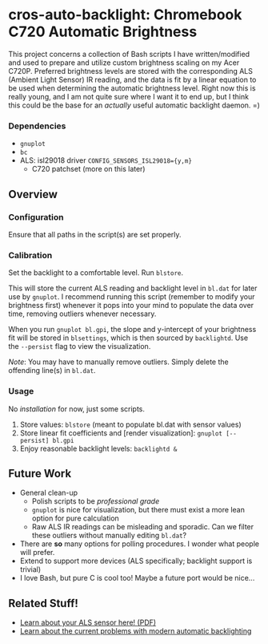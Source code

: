 # cros-auto-backlight: Chromebook C720 Automatic Brightness
This project concerns a collection of Bash scripts I have written/modified and
used to prepare and utilize custom brightness scaling on my Acer C720P.
Preferred brightness levels are stored with the corresponding ALS (Ambient
Light Sensor) IR reading, and the data is fit by a linear equation to be used
when determining the automatic brightness level. Right now this is really
young, and I am not quite sure where I want it to end up, but I think this
could be the base for an *actually* useful automatic backlight daemon. =)

### Dependencies
- `gnuplot`
- `bc`
- ALS: isl29018 driver `CONFIG_SENSORS_ISL29018={y,m}`
    - C720 patchset (more on this later)

## Overview

### Configuration
Ensure that all paths in the script(s) are set properly.

### Calibration
Set the backlight to a comfortable level. Run `blstore`.

This will store the current ALS reading and backlight level in `bl.dat` for
later use by `gnuplot`. I recommend running this script (remember to modify
your brightness first) whenever it pops into your mind to populate the data
over time, removing outliers whenever necessary.

When you run `gnuplot bl.gpi`, the slope and y-intercept of your
brightness fit will be stored in `blsettings`, which is then sourced by
`backlightd`. Use the `--persist` flag to view the visualization.

_Note_: You may have to manually remove outliers. Simply delete the offending
line(s) in `bl.dat`.

### Usage
No _installation_ for now, just some scripts.

1. Store values: `blstore` (meant to populate bl.dat with sensor values)
2. Store linear fit coefficients and [render visualization]: `gnuplot
   [--persist] bl.gpi`
3. Enjoy reasonable backlight levels: `backlightd &`

## Future Work
- General clean-up
    - Polish scripts to be _professional grade_
    - `gnuplot` is nice for visualization, but there must exist a more lean
      option for pure calculation
    - Raw ALS IR readings can be misleading and sporadic. Can we filter these
      outliers without manually editing `bl.dat`?
- There are **so** many options for polling procedures. I wonder what people
  will prefer.
- Extend to support more devices (ALS specifically; backlight support is
  trivial)
- I love Bash, but pure C is cool too! Maybe a future port would be nice...

## Related Stuff!
* [Learn about your ALS sensor here! (PDF)](http://www.intersil.com/content/dam/Intersil/documents/isl2/isl29018.pdf)
* [Learn about the current problems with modern automatic backlighting](http://www.displaymate.com/AutoBrightness_Controls_2.htm)
